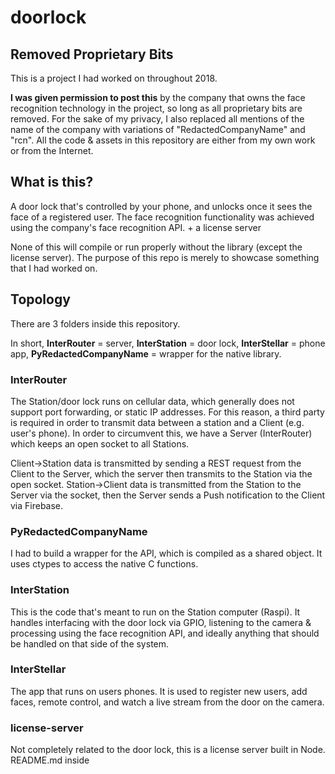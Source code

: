 # doorlock

## Removed Proprietary Bits

This is a project I had worked on throughout 2018.

**I was given permission to post this** by the company that owns the face recognition technology in the project, so long as all proprietary bits are removed. For the sake of my privacy, I also replaced all mentions of the name of the company with variations of "RedactedCompanyName" and "rcn". All the code & assets in this repository are either from my own work or from the Internet.

## What is this?

A door lock that's controlled by your phone, and unlocks once it sees the face of a registered user. The face recognition functionality was achieved using the company's face recognition API. + a license server

None of this will compile or run properly without the library (except the license server). The purpose of this repo is merely to showcase something that I had worked on.

## Topology

There are 3 folders inside this repository.

In short, **InterRouter** = server, **InterStation** = door lock, **InterStellar** = phone app, **PyRedactedCompanyName** = wrapper for the native library.

### InterRouter

The Station/door lock runs on cellular data, which generally does not support port forwarding, or static IP addresses. For this reason, a third party is required in order to transmit data between a station and a Client (e.g. user's phone). In order to circumvent this, we have a Server (InterRouter) which keeps an open socket to all Stations.

Client->Station data is transmitted by sending a REST request from the Client to the Server, which the server then transmits to the Station via the open socket.
Station->Client data is transmitted from the Station to the Server via the socket, then the Server sends a Push notification to the Client via Firebase.

### PyRedactedCompanyName

I had to build a wrapper for the API, which is compiled as a shared object. It uses ctypes to access the native C functions.

### InterStation

This is the code that's meant to run on the Station computer (Raspi). It handles interfacing with the door lock via GPIO, listening to the camera & processing using the face recognition API, and ideally anything that should be handled on that side of the system.

### InterStellar

The app that runs on users phones. It is used to register new users, add faces, remote control, and watch a live stream from the door on the camera.

### license-server

Not completely related to the door lock, this is a license server built in Node. README.md inside
